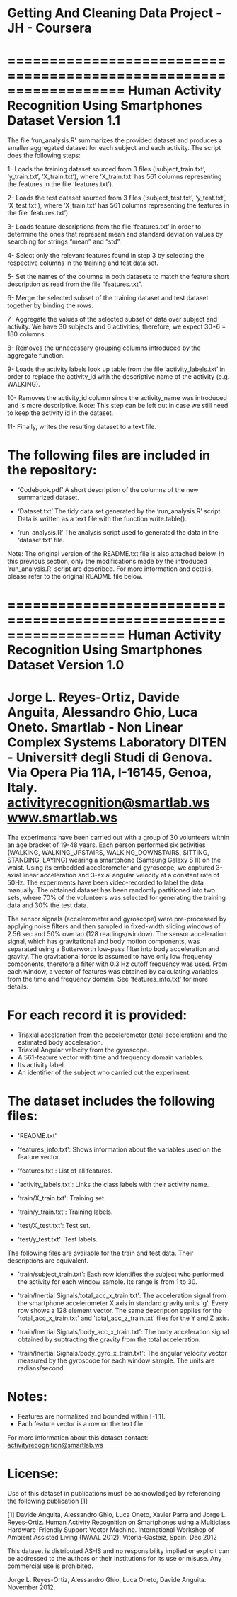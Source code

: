# Getting And Cleaning Data Project - JH - Coursera

==================================================================
Human Activity Recognition Using Smartphones Dataset
Version 1.1
==================================================================

The file ‘run_analysis.R’ summarizes the provided dataset and produces a smaller aggregated dataset for each subject and each activity. The script does the following steps:

1- Loads the training dataset sourced from 3 files (‘subject_train.txt’, ‘y_train.txt’, ‘X_train.txt’), where ‘X_train.txt’ has 561 columns representing the features in the file ‘features.txt’).

2- Loads the test dataset sourced from 3 files (‘subject_test.txt’, ‘y_test.txt’, ‘X_test.txt’), where ‘X_train.txt’ has 561 columns representing the features in the file ‘features.txt’).

3- Loads feature descriptions from the file ‘features.txt’ in order to determine the ones that represent mean and standard deviation values by searching for strings “mean” and “std”.

4- Select only the relevant features found in step 3 by selecting the respective columns in the training and test data set.

5- Set the names of the columns in both datasets to match the feature short description as read from the file “features.txt”.

6- Merge the selected subset of the training dataset and test dataset together by binding the rows.

7- Aggregate the values of the selected subset of data over subject and activity. We have 30 subjects and 6 activities; therefore, we expect 30*6 = 180 columns.

8- Removes the unnecessary grouping columns introduced by the aggregate function.

9- Loads the activity labels look up table from the file ‘activity_labels.txt’ in order to replace the activity_id with the descriptive name of the activity (e.g. WALKING).

10- Removes the activity_id column since the activity_name was introduced and is more descriptive. Note: This step can be left out in case we still need to keep the activity id in the dataset.

11- Finally, writes the resulting dataset to a text file.


The following files are included in the repository:
===================================================

- ‘Codebook.pdf’ A short description of the columns of the new summarized dataset.

- ‘Dataset.txt’ The tidy data set generated by the ‘run_analysis.R’ script. Data is written as a text file with the function write.table().

- ‘run_analysis.R’ The analysis script used to generated the data in the ‘dataset.txt’ file.


Note: The original version of the README.txt file is also attached below. In this previous section, only the modifications made by the introduced ‘run_analysis.R’ script are described. For more information and details, please refer to the original README file below.

==================================================================
Human Activity Recognition Using Smartphones Dataset
Version 1.0
==================================================================
Jorge L. Reyes-Ortiz, Davide Anguita, Alessandro Ghio, Luca Oneto.
Smartlab - Non Linear Complex Systems Laboratory
DITEN - Universit‡ degli Studi di Genova.
Via Opera Pia 11A, I-16145, Genoa, Italy.
activityrecognition@smartlab.ws
www.smartlab.ws
==================================================================

The experiments have been carried out with a group of 30 volunteers within an age bracket of 19-48 years. Each person performed six activities (WALKING, WALKING_UPSTAIRS, WALKING_DOWNSTAIRS, SITTING, STANDING, LAYING) wearing a smartphone (Samsung Galaxy S II) on the waist. Using its embedded accelerometer and gyroscope, we captured 3-axial linear acceleration and 3-axial angular velocity at a constant rate of 50Hz. The experiments have been video-recorded to label the data manually. The obtained dataset has been randomly partitioned into two sets, where 70% of the volunteers was selected for generating the training data and 30% the test data. 

The sensor signals (accelerometer and gyroscope) were pre-processed by applying noise filters and then sampled in fixed-width sliding windows of 2.56 sec and 50% overlap (128 readings/window). The sensor acceleration signal, which has gravitational and body motion components, was separated using a Butterworth low-pass filter into body acceleration and gravity. The gravitational force is assumed to have only low frequency components, therefore a filter with 0.3 Hz cutoff frequency was used. From each window, a vector of features was obtained by calculating variables from the time and frequency domain. See 'features_info.txt' for more details. 

For each record it is provided:
======================================

- Triaxial acceleration from the accelerometer (total acceleration) and the estimated body acceleration.
- Triaxial Angular velocity from the gyroscope. 
- A 561-feature vector with time and frequency domain variables. 
- Its activity label. 
- An identifier of the subject who carried out the experiment.

The dataset includes the following files:
=========================================

- 'README.txt'

- 'features_info.txt': Shows information about the variables used on the feature vector.

- 'features.txt': List of all features.

- 'activity_labels.txt': Links the class labels with their activity name.

- 'train/X_train.txt': Training set.

- 'train/y_train.txt': Training labels.

- 'test/X_test.txt': Test set.

- 'test/y_test.txt': Test labels.

The following files are available for the train and test data. Their descriptions are equivalent. 

- 'train/subject_train.txt': Each row identifies the subject who performed the activity for each window sample. Its range is from 1 to 30. 

- 'train/Inertial Signals/total_acc_x_train.txt': The acceleration signal from the smartphone accelerometer X axis in standard gravity units 'g'. Every row shows a 128 element vector. The same description applies for the 'total_acc_x_train.txt' and 'total_acc_z_train.txt' files for the Y and Z axis. 

- 'train/Inertial Signals/body_acc_x_train.txt': The body acceleration signal obtained by subtracting the gravity from the total acceleration. 

- 'train/Inertial Signals/body_gyro_x_train.txt': The angular velocity vector measured by the gyroscope for each window sample. The units are radians/second. 

Notes: 
======
- Features are normalized and bounded within [-1,1].
- Each feature vector is a row on the text file.

For more information about this dataset contact: activityrecognition@smartlab.ws

License:
========
Use of this dataset in publications must be acknowledged by referencing the following publication [1] 

[1] Davide Anguita, Alessandro Ghio, Luca Oneto, Xavier Parra and Jorge L. Reyes-Ortiz. Human Activity Recognition on Smartphones using a Multiclass Hardware-Friendly Support Vector Machine. International Workshop of Ambient Assisted Living (IWAAL 2012). Vitoria-Gasteiz, Spain. Dec 2012

This dataset is distributed AS-IS and no responsibility implied or explicit can be addressed to the authors or their institutions for its use or misuse. Any commercial use is prohibited.

Jorge L. Reyes-Ortiz, Alessandro Ghio, Luca Oneto, Davide Anguita. November 2012.

